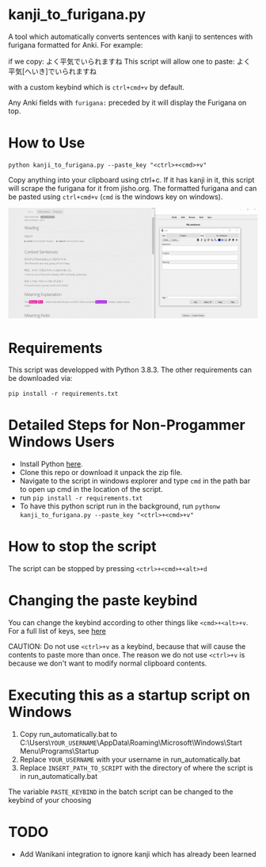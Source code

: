 # kanji\_to\_furigana.py
A tool which automatically converts sentences with kanji to sentences with furigana formatted for Anki. For example:

if we copy: よく平気でいられますね
This script will allow one to paste: よく 平気\[へいき\]でいられますね

with a custom keybind which is `ctrl+cmd+v` by default.

Any Anki fields with `furigana:` preceded by it will display the Furigana on top.

# How to Use

    python kanji_to_furigana.py --paste_key "<ctrl>+<cmd>+v"

Copy anything into your clipboard using ctrl+c. If it has kanji in it, this script will scrape the furigana for it
from jisho.org. The formatted furigana and can be pasted using `ctrl+cmd+v` (`cmd` is the windows key on windows).


![](demo.gif)

# Requirements
This script was developped with Python 3.8.3. The other requirements can be downloaded via: 

    pip install -r requirements.txt

# Detailed Steps for Non-Progammer Windows Users
- Install Python [here](https://www.python.org/downloads/).
- Clone this repo or download it unpack the zip file.
- Navigate to the script in windows explorer and type `cmd` in the path bar to open up cmd in the location of the script.
- run `pip install -r requirements.txt`
- To have this python script run in the background, run `pythonw kanji_to_furigana.py --paste_key "<ctrl>+<cmd>+v"`


# How to stop the script
The script can be stopped by pressing `<ctrl>+<cmd>+<alt>+d`

# Changing the paste keybind 
You can change the keybind according to other things like `<cmd>+<alt>+v`.
For a full list of keys, see [here](https://pynput.readthedocs.io/en/latest/keyboard.html#pynput.keyboard.Key)

CAUTION: Do not use `<ctrl>+v` as a keybind, because that will cause the contents to paste more than once. 
The reason we do not use `<ctrl>+v` is because we don't want to modify normal clipboard contents.

# Executing this as a startup script on Windows
1. Copy run\_automatically.bat to C:\Users\\`YOUR_USERNAME`\\AppData\Roaming\Microsoft\Windows\Start Menu\Programs\Startup
2. Replace `YOUR_USERNAME` with your username in run\_automatically.bat
3. Replace `INSERT_PATH_TO_SCRIPT` with the directory of where the script is in run\_automatically.bat

The variable `PASTE_KEYBIND` in the batch script can be changed to the keybind of your choosing

# TODO
 - Add Wanikani integration to ignore kanji which has already been learned
